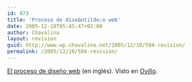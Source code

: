 ```yaml
---
id: 973
title: 'Proceso de dise&ntilde;o web'
date: 2005-12-10T05:45:47+02:00
author: Chavalina
layout: revision
guid: http://www.wp.chavalina.net/2005/12/10/594-revision/
permalink: /2005/12/10/594-revision/
---
```

<a href="http://www.pingmag.jp/2005/12/09/the-website-development-process/" target="_blank">El proceso de dise&ntilde;o web</a> (en ingl&eacute;s). Visto en <a href="http://ovillo.org/" target="_blank">Ovillo</a>.